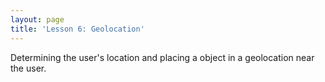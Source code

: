 ```yaml
---
layout: page
title: 'Lesson 6: Geolocation'
---
```


Determining the user's location and placing a object in a geolocation near the user.


